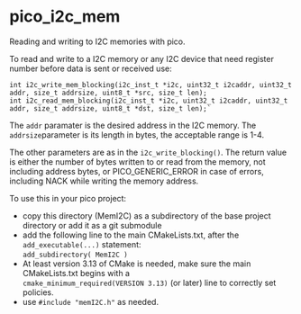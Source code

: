 # pico_i2c_mem
Reading and writing to I2C memories with pico.

To read and write to a I2C memory or any I2C device that need register number before data is sent or received use:

    int i2c_write_mem_blocking(i2c_inst_t *i2c, uint32_t i2caddr, uint32_t addr, size_t addrsize, uint8_t *src, size_t len);
    int i2c_read_mem_blocking(i2c_inst_t *i2c, uint32_t i2caddr, uint32_t addr, size_t addrsize, uint8_t *dst, size_t len);`

The `addr` paramater is the desired address in the I2C memory.
The `addrsize`parameter is its length in bytes, the acceptable range is 1-4.

The other parameters are as in the `i2c_write_blocking()`.
The return value is either the number of bytes written to or read from the memory, not including address bytes, or PICO_GENERIC_ERROR in case of errors, including NACK while writing the memory address.

To use this in your pico project:
* copy this directory (MemI2C) as a subdirectory of the base project directory or add it as a git submodule
* add the following line to the main CMakeLists.txt, after the `add_executable(...)` statement:<br>
`add_subdirectory( MemI2C )`
* At least version 3.13 of CMake is needed, make sure the main CMakeLists.txt begins with a<br>
`cmake_minimum_required(VERSION 3.13)` (or later) line to correctly set policies.
* use `#include "memI2C.h"` as needed.
